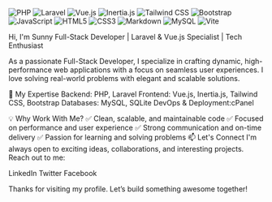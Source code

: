 ![PHP](https://img.shields.io/badge/PHP-777BB4?style=flat&logo=php&logoColor=white)
![Laravel](https://img.shields.io/badge/Laravel-F05340?style=flat&logo=laravel&logoColor=white)
![Vue.js](https://img.shields.io/badge/Vue.js-42B883?style=flat&logo=vue.js&logoColor=white)
![Inertia.js](https://img.shields.io/badge/Inertia.js-3A3A3A?style=flat)
![Tailwind CSS](https://img.shields.io/badge/Tailwind_CSS-06B6D4?style=flat&logo=tailwindcss&logoColor=white)
![Bootstrap](https://img.shields.io/badge/Bootstrap-7952B3?style=flat&logo=bootstrap&logoColor=white)
![JavaScript](https://img.shields.io/badge/JavaScript-F7DF1E?style=flat&logo=javascript&logoColor=black)
![HTML5](https://img.shields.io/badge/HTML5-E34F26?style=flat&logo=html5&logoColor=white)
![CSS3](https://img.shields.io/badge/CSS3-1572B6?style=flat&logo=css3&logoColor=white)
![Markdown](https://img.shields.io/badge/Markdown-000000?style=flat&logo=markdown&logoColor=white)
![MySQL](https://img.shields.io/badge/MySQL-4479A1?style=flat&logo=mysql&logoColor=white)
![Vite](https://img.shields.io/badge/Vite-646CFF?style=flat&logo=vite&logoColor=white)



Hi, I'm Sunny
Full-Stack Developer | Laravel & Vue.js Specialist | Tech Enthusiast

As a passionate Full-Stack Developer, I specialize in crafting dynamic, high-performance web applications with a focus on seamless user experiences. I love solving real-world problems with elegant and scalable solutions.

💼 My Expertise
Backend: PHP, Laravel
Frontend: Vue.js, Inertia.js, Tailwind CSS, Bootstrap
Databases: MySQL, SQLite
DevOps & Deployment:cPanel

💡 Why Work With Me?
✅ Clean, scalable, and maintainable code
✅ Focused on performance and user experience
✅ Strong communication and on-time delivery
✅ Passion for learning and solving problems
📫 Let's Connect
I'm always open to exciting ideas, collaborations, and interesting projects.
Reach out to me:

LinkedIn
Twitter
Facebook

Thanks for visiting my profile. Let’s build something awesome together!
